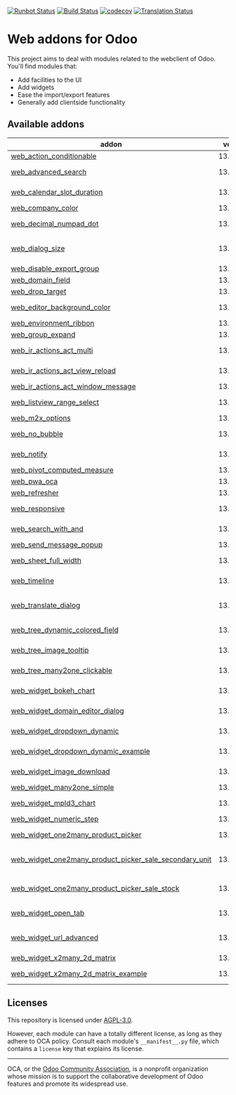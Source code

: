 [![Runbot Status](https://runbot.odoo-community.org/runbot/badge/flat/162/13.0.svg)](https://runbot.odoo-community.org/runbot/repo/github-com-oca-web-162)
[![Build Status](https://travis-ci.com/OCA/web.svg?branch=13.0)](https://travis-ci.com/OCA/web)
[![codecov](https://codecov.io/gh/OCA/web/branch/13.0/graph/badge.svg)](https://codecov.io/gh/OCA/web)
[![Translation Status](https://translation.odoo-community.org/widgets/web-13-0/-/svg-badge.svg)](https://translation.odoo-community.org/engage/web-13-0/?utm_source=widget)

<!-- /!\ do not modify above this line -->

# Web addons for Odoo

This project aims to deal with modules related to the webclient of Odoo. You'll find modules that:

- Add facilities to the UI
- Add widgets
- Ease the import/export features
- Generally add clientside functionality

<!-- /!\ do not modify below this line -->

<!-- prettier-ignore-start -->

[//]: # (addons)

Available addons
----------------
addon | version | summary
--- | --- | ---
[web_action_conditionable](web_action_conditionable/) | 13.0.1.0.1 | web_action_conditionable
[web_advanced_search](web_advanced_search/) | 13.0.1.0.3 | Easier and more powerful searching tools
[web_calendar_slot_duration](web_calendar_slot_duration/) | 13.0.1.0.0 | Customizable calendar slot durations
[web_company_color](web_company_color/) | 13.0.1.0.1 | Web Company Color
[web_decimal_numpad_dot](web_decimal_numpad_dot/) | 13.0.1.0.0 | Allows using numpad dot to enter period decimal separator
[web_dialog_size](web_dialog_size/) | 13.0.1.0.0 | A module that lets the user expand a dialog box to the full screen width.
[web_disable_export_group](web_disable_export_group/) | 13.0.2.0.0 | Web Disable Export Group
[web_domain_field](web_domain_field/) | 13.0.1.0.0 | Use computed field as domain
[web_drop_target](web_drop_target/) | 13.0.1.1.1 | Allows to drag files into Odoo
[web_editor_background_color](web_editor_background_color/) | 13.0.1.0.0 | Set any background color for web editor snippets
[web_environment_ribbon](web_environment_ribbon/) | 13.0.1.0.0 | Web Environment Ribbon
[web_group_expand](web_group_expand/) | 13.0.1.0.0 | Group Expand Buttons
[web_ir_actions_act_multi](web_ir_actions_act_multi/) | 13.0.1.0.0 | Enables triggering of more than one action on ActionManager
[web_ir_actions_act_view_reload](web_ir_actions_act_view_reload/) | 13.0.1.0.0 | Enables reload of the current view via ActionManager
[web_ir_actions_act_window_message](web_ir_actions_act_window_message/) | 13.0.1.0.0 | Show a message box to users
[web_listview_range_select](web_listview_range_select/) | 13.0.1.0.0 | Enables selecting a range of records using the shift key
[web_m2x_options](web_m2x_options/) | 13.0.1.0.3 | web_m2x_options
[web_no_bubble](web_no_bubble/) | 13.0.1.0.0 | Remove the bubbles from the web interface
[web_notify](web_notify/) | 13.0.1.0.1 | Send notification messages to user
[web_pivot_computed_measure](web_pivot_computed_measure/) | 13.0.1.1.0 | Web Pivot Computed Measure
[web_pwa_oca](web_pwa_oca/) | 13.0.1.0.1 | Make Odoo a PWA
[web_refresher](web_refresher/) | 13.0.1.0.0 | Web Refresher
[web_responsive](web_responsive/) | 13.0.2.7.0 | Responsive web client, community-supported
[web_search_with_and](web_search_with_and/) | 13.0.1.0.0 | Use AND conditions on omnibar search
[web_send_message_popup](web_send_message_popup/) | 13.0.1.0.0 | Web Send Message as Popup
[web_sheet_full_width](web_sheet_full_width/) | 13.0.1.0.0 | Use the whole available screen width when displaying sheets
[web_timeline](web_timeline/) | 13.0.1.1.1 | Interactive visualization chart to show events in time
[web_translate_dialog](web_translate_dialog/) | 13.0.1.0.0 | Easy-to-use pop-up to translate fields in several languages
[web_tree_dynamic_colored_field](web_tree_dynamic_colored_field/) | 13.0.1.0.0 | Allows you to dynamically color fields on tree views
[web_tree_image_tooltip](web_tree_image_tooltip/) | 13.0.1.0.0 | Show images in tree views via tooltip
[web_tree_many2one_clickable](web_tree_many2one_clickable/) | 13.0.1.0.0 | Open the linked resource when clicking on their name
[web_widget_bokeh_chart](web_widget_bokeh_chart/) | 13.0.1.0.0 | This widget allows to display charts using Bokeh library.
[web_widget_domain_editor_dialog](web_widget_domain_editor_dialog/) | 13.0.1.0.2 | Recovers the Domain Editor Dialog functionality
[web_widget_dropdown_dynamic](web_widget_dropdown_dynamic/) | 13.0.1.0.0 | This module adds support for dynamic dropdown widget
[web_widget_dropdown_dynamic_example](web_widget_dropdown_dynamic_example/) | 13.0.1.0.0 | Demonstration of web_widget_dropdown_dynamic
[web_widget_image_download](web_widget_image_download/) | 13.0.1.0.0 | Allows to download any image from its widget
[web_widget_many2one_simple](web_widget_many2one_simple/) | 13.0.1.0.0 | Simple many2one widget
[web_widget_mpld3_chart](web_widget_mpld3_chart/) | 13.0.1.0.0 | This widget allows to display charts using MPLD3 library.
[web_widget_numeric_step](web_widget_numeric_step/) | 13.0.1.1.0 | Web Widget Numeric Step
[web_widget_one2many_product_picker](web_widget_one2many_product_picker/) | 13.0.1.0.0 | Widget to select products on one2many fields
[web_widget_one2many_product_picker_sale_secondary_unit](web_widget_one2many_product_picker_sale_secondary_unit/) | 13.0.1.0.0 | Adds support for sale secondary unit in the one2many product picker widget
[web_widget_one2many_product_picker_sale_stock](web_widget_one2many_product_picker_sale_stock/) | 13.0.1.0.0 | Adds support for stock in the one2many product picker widget
[web_widget_open_tab](web_widget_open_tab/) | 13.0.1.0.0 | Allow to open record from trees on new tab from tree views
[web_widget_url_advanced](web_widget_url_advanced/) | 13.0.1.1.1 | This module extends URL widget for displaying anchors with custom labels.
[web_widget_x2many_2d_matrix](web_widget_x2many_2d_matrix/) | 13.0.1.1.1 | Show list fields as a matrix
[web_widget_x2many_2d_matrix_example](web_widget_x2many_2d_matrix_example/) | 13.0.1.1.0 | A small example on how to use `web_widget_x2many_2d_matrix`.

[//]: # (end addons)

<!-- prettier-ignore-end -->

## Licenses

This repository is licensed under [AGPL-3.0](LICENSE).

However, each module can have a totally different license, as long as they adhere to OCA
policy. Consult each module's `__manifest__.py` file, which contains a `license` key
that explains its license.

----

OCA, or the [Odoo Community Association](http://odoo-community.org/), is a nonprofit
organization whose mission is to support the collaborative development of Odoo features
and promote its widespread use.
